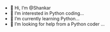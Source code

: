 - 👋 Hi, I’m @Shankar
- 👀 I’m interested in Python coding...
- 🌱 I’m currently learning Python...
- 💞️ I’m looking for help from a Python coder ...


<!---
dshankarghosh/dshankarghosh is a ✨ special ✨ repository because its `README.md` (this file) appears on your GitHub profile.
You can click the Preview link to take a look at your changes.
--->
